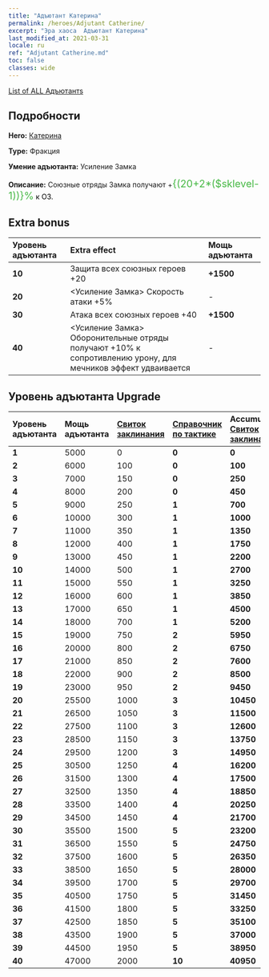 ```yaml
---
title: "Адъютант Катерина"
permalink: /heroes/Adjutant Catherine/
excerpt: "Эра хаоса  Адъютант Катерина"
last_modified_at: 2021-03-31
locale: ru
ref: "Adjutant Catherine.md"
toc: false
classes: wide
---
```

 [List of ALL Адъютантs](/ru/heroes/Adjutants/) 

## Подробности
 **Hero:**  [Катерина](/ru/heroes/Catherine/) 

 **Type:**  Фракция 

 **Умение адъютанта:**  Усиление Замка 

 **Описание:** Союзные отряды Замка получают +<span style="color: #48b946;font-size:20px">{(20+2*($sklevel-1))}%</span><span style="color: black"> к ОЗ.

## Extra bonus

  | Уровень адъютанта | Extra effect | Мощь адъютанта  |
  |:---|:-------|:------------|
  | **10** | Защита всех союзных героев +20 | **+1500** |
  | **20** | <Усиление Замка> Скорость атаки +5% | - |
  | **30** | Атака всех союзных героев +40 | **+1500** |
  | **40** | <Усиление Замка> Оборонительные отряды получают +10% к сопротивлению урону, для мечников эффект удваивается | - |


## Уровень адъютанта Upgrade

  | Уровень адъютанта | Мощь адъютанта | [Свиток заклинания](/ru/Items/con_694/) | [Справочник по тактике](/ru/Items/unk_2115/) | Accumulated [Свиток заклинания](/ru/Items/con_694/) | Accumulated [Справочник по тактике](/ru/Items/unk_2115/) |
  |:-------|:-------|:------------|:------------|:------------|:------------|
  | **1** | 5000 | 0 | **0** | **0** | **0** |
  | **2** | 6000 | 100 | **0** | **100** | **0** |
  | **3** | 7000 | 150 | **0** | **250** | **0** |
  | **4** | 8000 | 200 | **0** | **450** | **0** |
  | **5** | 9000 | 250 | **1** | **700** | **1** |
  | **6** | 10000 | 300 | **1** | **1000** | **2** |
  | **7** | 11000 | 350 | **1** | **1350** | **3** |
  | **8** | 12000 | 400 | **1** | **1750** | **4** |
  | **9** | 13000 | 450 | **1** | **2200** | **5** |
  | **10** | 14000 | 500 | **1** | **2700** | **6** |
  | **11** | 15000 | 550 | **1** | **3250** | **7** |
  | **12** | 16000 | 600 | **1** | **3850** | **8** |
  | **13** | 17000 | 650 | **1** | **4500** | **9** |
  | **14** | 18000 | 700 | **1** | **5200** | **10** |
  | **15** | 19000 | 750 | **2** | **5950** | **12** |
  | **16** | 20000 | 800 | **2** | **6750** | **14** |
  | **17** | 21000 | 850 | **2** | **7600** | **16** |
  | **18** | 22000 | 900 | **2** | **8500** | **18** |
  | **19** | 23000 | 950 | **2** | **9450** | **20** |
  | **20** | 25500 | 1000 | **3** | **10450** | **23** |
  | **21** | 26500 | 1050 | **3** | **11500** | **26** |
  | **22** | 27500 | 1100 | **3** | **12600** | **29** |
  | **23** | 28500 | 1150 | **3** | **13750** | **32** |
  | **24** | 29500 | 1200 | **3** | **14950** | **35** |
  | **25** | 30500 | 1250 | **4** | **16200** | **39** |
  | **26** | 31500 | 1300 | **4** | **17500** | **43** |
  | **27** | 32500 | 1350 | **4** | **18850** | **47** |
  | **28** | 33500 | 1400 | **4** | **20250** | **51** |
  | **29** | 34500 | 1450 | **4** | **21700** | **55** |
  | **30** | 35500 | 1500 | **5** | **23200** | **60** |
  | **31** | 36500 | 1550 | **5** | **24750** | **65** |
  | **32** | 37500 | 1600 | **5** | **26350** | **70** |
  | **33** | 38500 | 1650 | **5** | **28000** | **75** |
  | **34** | 39500 | 1700 | **5** | **29700** | **80** |
  | **35** | 40500 | 1750 | **5** | **31450** | **85** |
  | **36** | 41500 | 1800 | **5** | **33250** | **90** |
  | **37** | 42500 | 1850 | **5** | **35100** | **95** |
  | **38** | 43500 | 1900 | **5** | **37000** | **100** |
  | **39** | 44500 | 1950 | **5** | **38950** | **105** |
  | **40** | 47000 | 2000 | **10** | **40950** | **115** |

